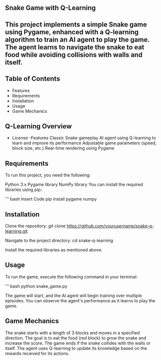 ## Snake Game with Q-Learning
## This project implements a simple Snake game using Pygame, enhanced with a Q-learning algorithm to train an AI agent to play the game. The agent learns to navigate the snake to eat food while avoiding collisions with walls and itself.

## Table of Contents
- Features
- Requirements
- Installation
- Usage
- Game Mechanics
## Q-Learning Overview
- License
-Features
Classic Snake gameplay
AI agent using Q-learning to learn and improve its performance
Adjustable game parameters (speed, block size, etc.)
Real-time rendering using Pygame
## Requirements
To run this project, you need the following:

Python 3.x
Pygame library
NumPy library
You can install the required libraries using pip:

''' bash
Insert Code
pip install pygame numpy

## Installation
Clone the repository:
git clone https://github.com/yourusername/snake-q-learning.git

Navigate to the project directory:
cd snake-q-learning

Install the required libraries as mentioned above.

## Usage
To run the game, execute the following command in your terminal:

''' bash
python snake_game.py

The game will start, and the AI agent will begin training over multiple episodes. You can observe the agent's performance as it learns to play the game.

## Game Mechanics
The snake starts with a length of 3 blocks and moves in a specified direction.
The goal is to eat the food (red block) to grow the snake and increase the score.
The game ends if the snake collides with the walls or itself.
The agent uses Q-learning to update its knowledge based on the rewards received for its actions.
